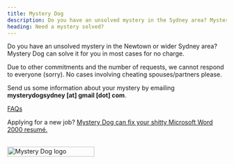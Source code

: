```yaml
---
title: Mystery Dog
description: Do you have an unsolved mystery in the Sydney area? Mystery Dog can solve it for you in most cases for no charge.
heading: Need a mystery solved?
---
```



<p>Do you have an unsolved mystery in the Newtown or wider Sydney area? Mystery Dog can solve it for you in most cases for no charge.</p>

<p>Due to other commitments and the number of requests, we cannot respond to everyone (sorry). No cases involving cheating spouses/partners please.</p>

<p>Send us some information about your mystery by emailing <strong>mysterydogsydney [at] gmail [dot] com</strong>.</p>

<p><a href="/faqs">FAQs</a></p>

<p>Applying for a new job? <a href="/resumeservice.html">Mystery Dog can fix your shitty Microsoft Word 2000 resumé.</a></p>
<br><img src="https://cdn.shopify.com/s/files/1/2212/7751/files/MysteryDog_logo_web.png?4061547665473719697" alt="Mystery Dog logo" height="23" width="200" align=left></br>
